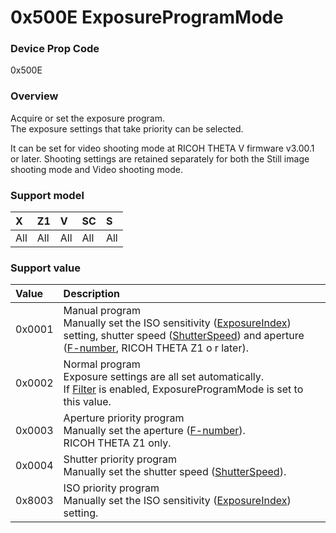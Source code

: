 # 0x500E ExposureProgramMode

### Device Prop Code

0x500E

### Overview

Acquire or set the exposure program.  
The exposure settings that take priority can be selected.

It can be set for video shooting mode at RICOH THETA V firmware v3.00.1 or later. Shooting settings are retained separately for both the Still image shooting mode and Video shooting mode.

### Support model

| X | Z1 | V | SC | S |
|:--|:--|:--|:--|:--|
| All | All | All | All | All |

### Support value

| Value | Description |
|:--|:--|
| 0x0001 | Manual program<br>Manually set the ISO sensitivity ([ExposureIndex](exposure_index.md)) setting, shutter speed ([ShutterSpeed](shutter_speed.md)) and aperture ([F-number](f_number.md), RICOH THETA Z1 o r later). |
| 0x0002 | Normal program<br>Exposure settings are all set automatically.<br>If [Filter](filter.md) is enabled, ExposureProgramMode is set to this value. |
| 0x0003 | Aperture priority program<br>Manually set the aperture ([F-number](f_number.md)).<br>RICOH THETA Z1 only. |
| 0x0004 | Shutter priority program<br>Manually set the shutter speed ([ShutterSpeed](shutter_speed.md)). |
| 0x8003 | ISO priority program<br>Manually set the ISO sensitivity ([ExposureIndex](exposure_index.md)) setting. |
